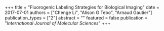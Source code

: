 +++
title = "Fluorogenic Labeling Strategies for Biological Imaging"
date = 2017-07-01
authors = ["Chenge Li", "Alison G Tebo", "Arnaud Gautier"]
publication_types = ["2"]
abstract = ""
featured = false
publication = "*International Journal of Molecular Sciences*"
+++

